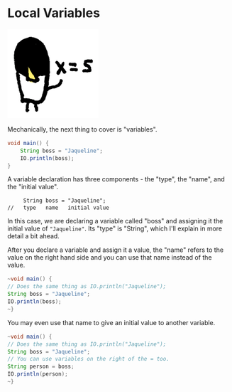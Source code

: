 # Local Variables

<img src="/variables/header.png" height="200px"/>

Mechanically, the next thing to cover is "variables".


```java
void main() {
    String boss = "Jaqueline";
    IO.println(boss);
}
```

A variable declaration has three components - the "type", the "name", and the "initial value".

```java,no_run
     String boss = "Jaqueline";
//   type   name   initial value
```

In this case, we are declaring a variable called "boss" and assigning it the initial value
of `"Jaqueline"`. Its "type" is "String", which I'll explain in more detail a bit ahead.

After you declare a variable and assign it a value, the "name" refers to the value on the right
hand side and you can use that name instead of the value.

```java
~void main() {
// Does the same thing as IO.println("Jaqueline");
String boss = "Jaqueline";
IO.println(boss);
~}
```

You may even use that name to give an initial value to another variable.

```java
~void main() {
// Does the same thing as IO.println("Jaqueline");
String boss = "Jaqueline";
// You can use variables on the right of the = too.
String person = boss;
IO.println(person);
~}
```